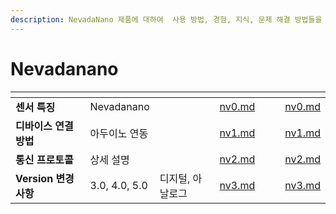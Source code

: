 ```yaml
---
description: NevadaNano 제품에 대하여  사용 방법, 경험, 지식, 문제 해결 방법들을 공유하고있습니다.
---
```


# Nevadanano

<table data-column-title-hidden data-view="cards"><thead><tr><th></th><th></th><th></th><th data-hidden data-type="content-ref"></th><th data-hidden data-card-cover data-type="files"></th><th data-hidden data-type="content-ref"></th><th data-hidden data-card-target data-type="content-ref"></th></tr></thead>
<tbody>
<tr><td><strong>센서 특징</strong></td>
<td>Nevadanano</td>
<td></td>
<td><a href="nv0.md">nv0.md</a></td>
<td></td>
<td></td>
<td><a href="nv0.md">nv0.md</a></td></tr>

<tr><td><strong>디바이스 연결 방법</strong></td>
<td>아두이노 연동</td>
<td></td>
<td><a href="nv1.md">nv1.md</a></td>
<td></td>
<td></td>
<td><a href="nv1.md">nv1.md</a></td></tr>

<tr><td><strong>통신 프로토콜</strong></td>
<td>상세 설명</td>
<td></td>
<td><a href="nv2.md">nv2.md</a></td>
<td></td>
<td></td>
<td><a href="nv2.md">nv2.md</a></td></tr>

<tr><td><strong>Version 변경사항</strong></td>
<td>3.0, 4.0, 5.0 </td>
<td>디지털, 아날로그</td>
<td><a href="nv3.md">nv3.md</a></td>
<td></td>
<td></td>
<td><a href="nv3.md">nv3.md</a></td></tr>

</tbody></table>
